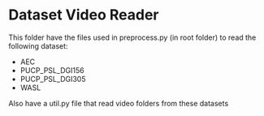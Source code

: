 # Dataset Video Reader

This folder have the files used in preprocess.py (in root folder) to read the following dataset:

* AEC
* PUCP_PSL_DGI156
* PUCP_PSL_DGI305
* WASL

Also have a util.py file that read video folders from these datasets

